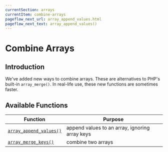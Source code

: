 ```yaml
---
currentSection: arrays
currentItem: combine-arrays
pageflow_next_url: array_append_values.html
pageflow_next_text: array_append_values()
---
```


# Combine Arrays

## Introduction

We've added new ways to combine arrays. These are alternatives to PHP's built-in `array_merge()`. In real-life use, these new functions are sometimes faster.

## Available Functions

Function | Purpose
---------|--------
[`array_append_values()`](array_append_values.html) | append values to an array, ignoring array keys
[`array_merge_keys()`](array_merge_keys.html) | combine two arrays
